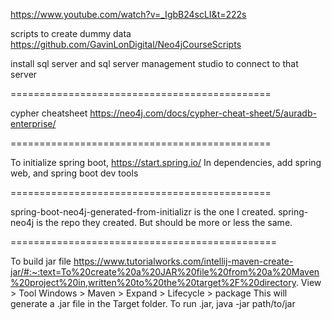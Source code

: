 https://www.youtube.com/watch?v=_IgbB24scLI&t=222s

scripts to create dummy data
https://github.com/GavinLonDigital/Neo4jCourseScripts

install sql server and sql server management studio to connect to that server

=============================================

cypher cheatsheet https://neo4j.com/docs/cypher-cheat-sheet/5/auradb-enterprise/

=============================================

To initialize spring boot, https://start.spring.io/
In dependencies, add spring web, and spring boot dev tools

=============================================

spring-boot-neo4j-generated-from-initializr is the one I created.
spring-neo4j is the repo they created. But should be more or less the same.

==============================================

To build jar file https://www.tutorialworks.com/intellij-maven-create-jar/#:~:text=To%20create%20a%20JAR%20file%20from%20a%20Maven%20project%20in,written%20to%20the%20target%2F%20directory.
View > Tool Windows > Maven > Expand <Project Folder> > Lifecycle > package
This will generate a .jar file in the Target folder.
To run .jar, 
  java -jar path/to/jar